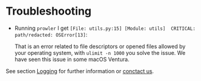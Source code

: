 # Troubleshooting

- Running `prowler` I get `[File: utils.py:15] [Module: utils]	CRITICAL: path/redacted: OSError[13]`: 

    That is an error related to file descriptors or opened files allowed by your operating system, with `ulimit -n 1000` you solve the issue. We have seen this issue in some macOS Ventura. 


See section [Logging](/tutorials/logging/) for further information or [conctact us](/contact/).